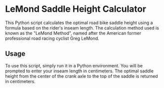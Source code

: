 # LeMond Saddle Height Calculator

This Python script calculates the optimal road bike saddle height using a formula based on the rider's inseam length. The calculation method used is known as the "LeMond Method", named after the American former professional road racing cyclist Greg LeMond.

## Usage
To use this script, simply run it in a Python environment. You will be prompted to enter your inseam length in centimeters. The optimal saddle height from the center of the crank axle to the top of the saddle is returned in centimeters.
